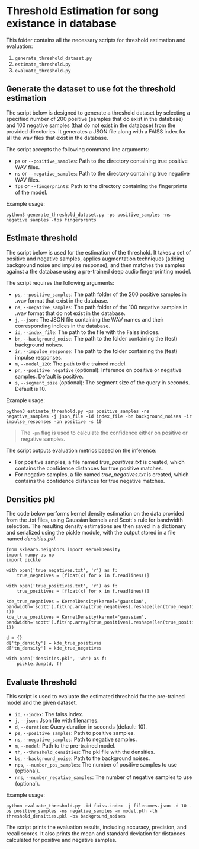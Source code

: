 # Threshold Estimation for song existance in database

This folder contains all the necessary scripts for threshold estimation and evaluation:

1. `generate_threshold_dataset.py`
2. `estimate_threshold.py`
3. `evaluate_threshold.py`

## Generate the dataset to use fot the threshold estimation

The script below is designed to generate a threshold dataset by selecting a specified number of 200 positive (samples that do exist in the database) 
and 100 negative samples (that do not exist in the database) from the provided directories. 
It generates a JSON file along with a FAISS index for all the wav files that exist in the database.

The script accepts the following command line arguments:

- `ps` or `--positive_samples`: Path to the directory containing true positive WAV files.
- `ns` or `--negative_samples`: Path to the directory containing true negative WAV files.
- `fps` or `--fingerprints`: Path to the directory containing the fingerprints of the model.

Example usage: 
```
python3 generate_threshold_dataset.py -ps positive_samples -ns negative samples -fps fingerprints
```

## Estimate threshold

The script below is used for the estimation of the threshold. It takes a set of positive and negative samples, 
applies augmentation techniques (adding background noise and impulse response), and then matches the samples against a the database using a pre-trained deep audio fingerprinting model. 

The script requires the following arguments:

- `ps`, `--positive_samples`: The path folder of the 200 positive samples in .wav format that exist in the database.
- `ns`, `--negative_samples`: The path folder of the 100 negative samples in .wav format that do not exist in the database.
- `j`, `--json`: The JSON file containing the WAV names and their corresponding indices in the database.
- `id`, `--index_file`: The path to the file with the Faiss indices.
- `bn`, `--background_noise`: The path to the folder containing the (test) background noises.
- `ir`, `--impulse_response`: The path to the folder containing the (test) impulse responses.
- `m`, `--model_120`: The path to the trained model.
- `pn`, `--positive_negative` (optional): Inference on positive or negative samples. Default is positive.
- `s`, `--segment_size` (optional): The segment size of the query in seconds. Default is 10.

Example usage:

```
python3 estimate_threshold.py -ps positive_samples -ns negative_samples -j json_file -id index_file -bn background_noises -ir impulse_responses -pn positive -s 10
```
> The `-pn` flag is used to calculate the confidence either on positive or negative samples.

The script outputs evaluation metrics based on the inference:

- For positive samples, a file named _true_positives.txt_ is created, which contains the confidence distances for true positive matches.
- For negative samples, a file named _true_negatives.txt_ is created, which contains the confidence distances for true negative matches.

## Densities pkl

The code below performs kernel density estimation on the data provided from the .txt files, using Gaussian kernels and Scott's rule for bandwidth selection. 
The resulting density estimations are then saved in a dictionary and serialized using the pickle module, with the output stored in a file named _densities.pkl_.

```
from sklearn.neighbors import KernelDensity
import numpy as np
import pickle

with open('true_negatives.txt', 'r') as f:
    true_negatives = [float(x) for x in f.readlines()]

with open('true_positives.txt', 'r') as f:
    true_positives = [float(x) for x in f.readlines()]

kde_true_negatives = KernelDensity(kernel='gaussian', bandwidth='scott').fit(np.array(true_negatives).reshape(len(true_negatives), 1))
kde_true_positives = KernelDensity(kernel='gaussian', bandwidth='scott').fit(np.array(true_positives).reshape(len(true_positives), 1))

d = {}
d['tp_density'] = kde_true_positives
d['tn_density'] = kde_true_negatives

with open('densities.pkl', 'wb') as f:
    pickle.dump(d, f)
```

## Evaluate threshold

This script is used to evaluate the estimated threshold for the pre-trained model and the given dataset. 

- `id`, `--index`: The faiss index.
- `j`, `--json`: Json file with filenames.
- `d`, `--duration`: Query duration in seconds (default: 10).
- `ps`, `--positive_samples`: Path to positive samples.
- `ns`, `--negative_samples`: Path to negative samples.
- `m`, `--model`: Path to the pre-trained model.
- `th`, `--threshold_densities`: The pkl file with the densities.
- `bs`, `--background_noise`: Path to the background noises.
- `nps`, `--number_pos_samples`: The number of positive samples to use (optional).
- `nns`, `--number_negative_samples`: The number of negative samples to use (optional).

Example usage:

```
python evaluate_threshold.py -id faiss.index -j filenames.json -d 10 -ps positive_samples -ns negative_samples -m model.pth -th threshold_densities.pkl -bs background_noises
```

The script prints the evaluation results, including accuracy, precision, and recall scores. It also prints 
the mean and standard deviation for distances calculated for positive and negative samples.



